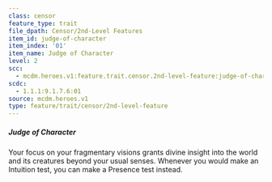 ```yaml
---
class: censor
feature_type: trait
file_dpath: Censor/2nd-Level Features
item_id: judge-of-character
item_index: '01'
item_name: Judge of Character
level: 2
scc:
  - mcdm.heroes.v1:feature.trait.censor.2nd-level-feature:judge-of-character
scdc:
  - 1.1.1:9.1.7.6:01
source: mcdm.heroes.v1
type: feature/trait/censor/2nd-level-feature
---
```


##### Judge of Character

Your focus on your fragmentary visions grants divine insight into the world and its creatures beyond your usual senses. Whenever you would make an Intuition test, you can make a Presence test instead.
